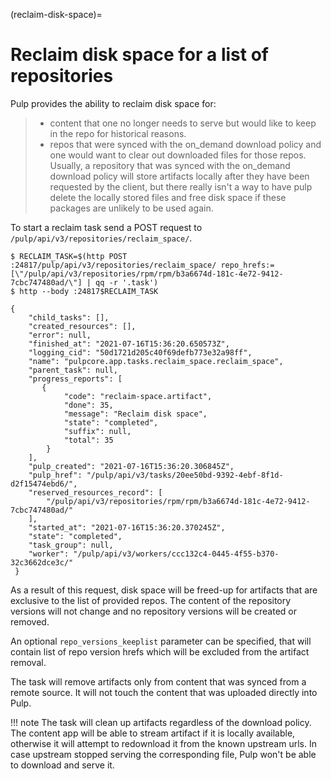 (reclaim-disk-space)=

# Reclaim disk space for a list of repositories

Pulp provides the ability to reclaim disk space for:

> - content that one no longer needs to serve but would like to keep in the repo for historical
>   reasons.
> - repos that were synced with the on_demand download policy and one would want to clear out
>   downloaded files for those repos. Usually, a repository that was synced with the on_demand
>   download policy will store artifacts locally after they have been requested by the client, but
>   there really isn't a way to have pulp delete the locally stored files and free disk space if
>   these packages are unlikely to be used again.

To start a reclaim task send a POST request to `/pulp/api/v3/repositories/reclaim_space/`.

```
$ RECLAIM_TASK=$(http POST :24817/pulp/api/v3/repositories/reclaim_space/ repo_hrefs:=[\"/pulp/api/v3/repositories/rpm/rpm/b3a6674d-181c-4e72-9412-7cbc747480ad/\"] | qq -r '.task')
$ http --body :24817$RECLAIM_TASK

{
    "child_tasks": [],
    "created_resources": [],
    "error": null,
    "finished_at": "2021-07-16T15:36:20.650573Z",
    "logging_cid": "50d1721d205c40f69defb773e32a98ff",
    "name": "pulpcore.app.tasks.reclaim_space.reclaim_space",
    "parent_task": null,
    "progress_reports": [
       {
            "code": "reclaim-space.artifact",
            "done": 35,
            "message": "Reclaim disk space",
            "state": "completed",
            "suffix": null,
            "total": 35
        }
    ],
    "pulp_created": "2021-07-16T15:36:20.306845Z",
    "pulp_href": "/pulp/api/v3/tasks/20ee50bd-9392-4ebf-8f1d-d2f15474ebd6/",
    "reserved_resources_record": [
        "/pulp/api/v3/repositories/rpm/rpm/b3a6674d-181c-4e72-9412-7cbc747480ad/"
    ],
    "started_at": "2021-07-16T15:36:20.370245Z",
    "state": "completed",
    "task_group": null,
    "worker": "/pulp/api/v3/workers/ccc132c4-0445-4f55-b370-32c3662dce3c/"
 }
```

As a result of this request, disk space will be freed-up for artifacts that are exclusive to the
list of provided repos. The content of the repository versions will not change and no repository
versions will be created or removed.

An optional `repo_versions_keeplist` parameter can be specified, that will contain list of repo
version hrefs which will be excluded from the artifact removal.

The task will remove artifacts only from content that was synced from a remote source. It will not
touch the content that was uploaded directly into Pulp.

!!! note
The task will clean up artifacts regardless of the download policy. The content app will be able
to stream artifact if it is locally available, otherwise it will attempt to redownload it from
the known upstream urls. In case upstream stopped serving the corresponding file, Pulp won't be
able to download and serve it.

